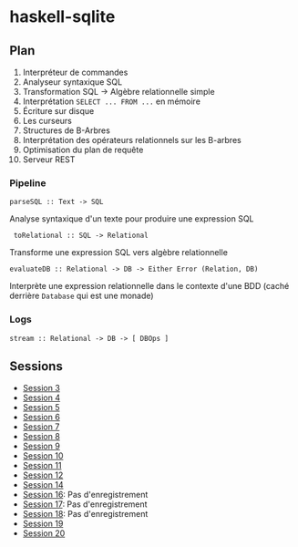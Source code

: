 # haskell-sqlite

## Plan

1. Interpréteur de commandes
2. Analyseur syntaxique SQL
3. Transformation SQL -> Algèbre relationnelle simple
4. Interprétation `SELECT ... FROM ...` en mémoire
5. Écriture sur disque
6. Les curseurs
7. Structures de B-Arbres
8. Interprétation des opérateurs relationnels sur les B-arbres
9. Optimisation du plan de requête
10. Serveur REST

### Pipeline

```
parseSQL :: Text -> SQL
```

Analyse syntaxique d'un texte pour produire une expression SQL

```
 toRelational :: SQL -> Relational
```

Transforme une expression SQL vers algèbre relationnelle

```
evaluateDB :: Relational -> DB -> Either Error (Relation, DB)
```

Interprète une expression relationnelle dans le contexte d'une BDD (caché derrière `Database` qui est une monade)

### Logs

```
stream :: Relational -> DB -> [ DBOps ]
```


## Sessions

* [Session 3](https://www.youtube.com/watch?v=EAi--VC_DhY)
* [Session 4](https://www.youtube.com/watch?v=tDP_OjiBO_w)
* [Session 5](https://www.youtube.com/watch?v=eNYeYcgUvAo)
* [Session 6](https://www.youtube.com/watch?v=u-UdEeig-0U)
* [Session 7](https://youtu.be/C3owSoky7M0)
* [Session 8](https://youtu.be/eGZB0VltlKY)
* [Session 9](https://www.youtube.com/watch?v=1RAZ_hjeJCU)
* [Session 10](https://www.youtube.com/watch?v=2IY-JNcfal8)
* [Session 11](https://www.youtube.com/watch?v=1Dh_dAmx7Iw)
* [Session 12](https://www.youtube.com/watch?v=65GfONxycXo)
* [Session 14](https://youtu.be/hwg9Jgym99c)
* [Session 16](): Pas d'enregistrement
* [Session 17](): Pas d'enregistrement
* [Session 18](): Pas d'enregistrement
* [Session 19](https://www.youtube.com/watch?v=VsGloglMbZs&t=156s)
* [Session 20](https://youtu.be/GJ-8DGOQpDw?list=PLkuqGsFNy4yvo_EjXc_aG5OAoKVcrYlCE)
